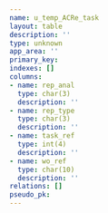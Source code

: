 ```yaml
---
name: u_temp_ACRe_task
layout: table
description: ''
type: unknown
app_area: ''
primary_key: 
indexes: []
columns:
- name: rep_anal
  type: char(3)
  description: ''
- name: rep_type
  type: char(3)
  description: ''
- name: task_ref
  type: int(4)
  description: ''
- name: wo_ref
  type: char(10)
  description: ''
relations: []
pseudo_pk: 
---
```


